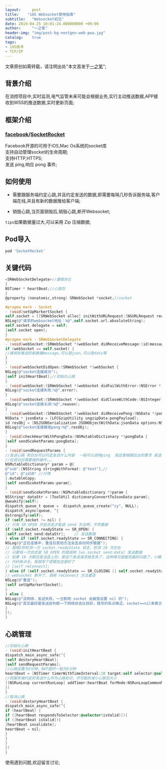 ```yaml
---
layout:     post
title:    "iOS Websocket使用指南"
subtitle:   "Websocket初见"
date: 2019-04-25 10:01:24.000000000 +09:00
author:     "一之笔"
header-img: "img/post-bg-nextgen-web-pwa.jpg"
catalog:    true
tags:
- iOS技术
- TCP/IP
---
```


文章原创如需转载，请注明出处"本文首发于[一之笔](https://yizibi.github.io/)";


<a name="9k3zok"></a>
## 背景介绍
在消控项目中,实时监测,电气监管未来可能会根据业务,实行主动推送数据,APP接收到WSS的推送数据,实时更新页面;
<a name="2dphph"></a>
## 框架介绍
<a name="0f1nsy"></a>
### [facebook](https://github.com/facebook)/[SocketRocket](https://github.com/facebook/SocketRocket)
Facebook开源的可用于iOS,Mac Os系统的socket库<br />支持自动管理socket的生命周期;<br />支持HTTP,HTTPS;<br />发送 ping,响应 pong 事件;
<a name="5d12um"></a>
## 如何使用
* 需要跟服务端约定心跳,并且约定发送的数据,即需要每隔几秒告诉服务端,客户端在线,并且有新的数据推给客户端;

* 销毁心跳,当页面销毁后,销毁心跳,断开Websocket;

`tips`如果数据量过大,可以采用 Zip 压缩数据;
<a name="dl38ox"></a>
## Pod导入
> 

```powershell
pod 'SocketRocket'
```

<a name="17lgsk"></a>
## 关键代码
```objectivec
<SRWebSocketDelegate>//遵循协议
{
NSTimer * heartBeat;//心跳包
}
@property (nonatomic,strong) SRWebSocket *socket;//socket

#pragma mark - Socket
- (void)setUpMarkertSocket {
self.socket = [[SRWebSocket alloc] initWithURLRequest:[NSURLRequest requestWithURL:[NSURL URLWithString:@"wss://api.test.com/ws"]]];
NSLog(@"请求的websocket地址：%@",self.socket.url.absoluteString);
self.socket.delegate = self;
[self.socket open];
}
#pragma mark - SRWebSocketDelegate
- (void)webSocket:(SRWebSocket *)webSocket didReceiveMessage:(id)message {
if (webSocket == self.socket) {
//接收到推送的新数据message,可以是json,可以是data等
}
}
- (void)webSocketDidOpen:(SRWebSocket *)webSocket {
NSLog(@"socket连接成功");
[self initHeartBeat];//初始化心跳
}
- (void)webSocket:(SRWebSocket *)webSocket didFailWithError:(NSError *)error {
NSLog(@"socket连接失败:%@",error);
}
- (void)webSocket:(SRWebSocket *)webSocket didCloseWithCode:(NSInteger)code reason:(NSString *)reason wasClean:(BOOL)wasClean {
NSLog(@"socket连接关闭:%@",reason);
}
- (void)webSocket:(SRWebSocket *)webSocket didReceivePong:(NSData *)pongPayload {
NSData * jsonData = [LFCGzipUtility ungzipData:pongPayload];
id resObj = [NSJSONSerialization JSONObjectWithData:jsonData options:NSJSONReadingMutableContainers error:nil];
NSLog(@"socket连接接收pong:%@",resObj);
}
- (void)checkHeartWithPongData:(NSMutableDictionary *)pongData {
[self sendScoketParams:pongData];
}
- (void)sendRequestParams {
//发送心跳 和后台可以约定发送什么内容  一般可以调用ping  我这里根据后台的要求 发送了data给他
//在成功后需要做的操作。。。
NSMutableDictionary* param = @{
@"sub":[NSString stringWithFormat: @"test"],//
@"id": @"id10" //行情
}.mutableCopy;
[self sendScoketParams:param];
}
- (void)sendScoketParams:(NSMutableDictionary *)param {
NSString* dataStr = [ToolUtil dictionaryConvertToJsonData:param];
@weakify(self);
dispatch_queue_t queue =  dispatch_queue_create("zy", NULL);
dispatch_async(queue, ^{
@strongify(self);
if (self.socket != nil) {
// 只有 SR_OPEN 开启状态才能调 send 方法啊，不然要崩
if (self.socket.readyState == SR_OPEN) {
[self.socket send:dataStr];    // 发送数据
} else if (self.socket.readyState == SR_CONNECTING) {
NSLog(@"正在连接中，重连后其他方法会去自动同步数据");
// 每隔2秒检测一次 socket.readyState 状态，检测 10 次左右
// 只要有一次状态是 SR_OPEN 的就调用 [ws.socket send:data] 发送数据
// 如果 10 次都还是没连上的，那这个发送请求就丢失了，这种情况是服务器的问题了，小概率的
// 代码有点长，我就写个逻辑在这里好了
// [self reConnect];
} else if (self.socket.readyState == SR_CLOSING || self.socket.readyState == SR_CLOSED) {
// websocket 断开了，调用 reConnect 方法重连
NSLog(@"重连");
[self setUpMarkertSocket];
}
} else {
NSLog(@"没网络，发送失败，一旦断网 socket 会被我设置 nil 的");
NSLog(@"其实最好是发送前判断一下网络状态比较好，我写的有点晦涩，socket==nil来表示断网");
}
});
}
```
<a name="k0fysa"></a>
## 心跳管理
```objectivec
//初始化心跳
- (void)initHeartBeat {
dispatch_main_async_safe(^{
[self destoryHeartBeat];
[self sendRequestParams];
//心跳设置为3分钟，NAT超时一般为5分钟
heartBeat = [NSTimer timerWithTimeInterval:10 target:self selector:@selector(sendRequestParams) userInfo:nil repeats:YES];
//和服务端约定好发送什么作为心跳标识，尽可能的减小心跳包大小
[[NSRunLoop currentRunLoop] addTimer:heartBeat forMode:NSRunLoopCommonModes];
})
}
//取消心跳
- (void)destoryHeartBeat {
dispatch_main_async_safe(^{
if (heartBeat) {
if ([heartBeat respondsToSelector:@selector(isValid)]){
if ([heartBeat isValid]){
[heartBeat invalidate];
heartBeat = nil;
}
}
}
})
}
```
使用遇到问题,欢迎留言讨论;
